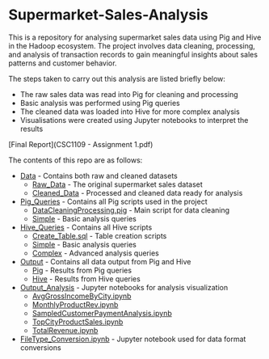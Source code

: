 # Supermarket-Sales-Analysis

This is a repository for analysing supermarket sales data using Pig and Hive in the Hadoop ecosystem. The project involves data cleaning, processing, and analysis of transaction records to gain meaningful insights about sales patterns and customer behavior.

The steps taken to carry out this analysis are listed briefly below:
* The raw sales data was read into Pig for cleaning and processing
* Basic analysis was performed using Pig queries
* The cleaned data was loaded into Hive for more complex analysis
* Visualisations were created using Jupyter notebooks to interpret the results

[Final Report](CSC1109 - Assignment 1.pdf)

The contents of this repo are as follows:
* [Data](./Data) - Contains both raw and cleaned datasets
  * [Raw_Data](./Data/Raw_Data) - The original supermarket sales dataset
  * [Cleaned_Data](./Data/Cleaned_Data) - Processed and cleaned data ready for analysis
* [Pig_Queries](./Pig_Queries) - Contains all Pig scripts used in the project
  * [DataCleaningProcessing.pig](./Pig_Queries/DataCleaningProcessing.pig) - Main script for data cleaning
  * [Simple](./Pig_Queries/Simple) - Basic analysis queries
* [Hive_Queries](./Hive_Queries) - Contains all Hive scripts
  * [Create_Table.sql](./Hive_Queries/Create_Table.sql) - Table creation scripts
  * [Simple](./Hive_Queries/Simple) - Basic analysis queries
  * [Complex](./Hive_Queries/Complex) - Advanced analysis queries
* [Output](./Output) - Contains all data output from Pig and Hive
  * [Pig](./Output/Pig) - Results from Pig queries
  * [Hive](./Output/Hive) - Results from Hive queries
* [Output_Analysis](./Output_Analysis) - Jupyter notebooks for analysis visualization
  * [AvgGrossIncomeByCity.ipynb](./Output_Analysis/AvgGrossIncomeByCity.ipynb)
  * [MonthlyProductRev.ipynb](./Output_Analysis/MonthlyProductRev.ipynb)
  * [SampledCustomerPaymentAnalysis.ipynb](./Output_Analysis/SampledCustomerPaymentAnalysis.ipynb)
  * [TopCityProductSales.ipynb](./Output_Analysis/TopCityProductSales.ipynb)
  * [TotalRevenue.ipynb](./Output_Analysis/TotalRevenue.ipynb)
* [FileType_Conversion.ipynb](./FileType_Conversion.ipynb) - Jupyter notebook used for data format conversions

